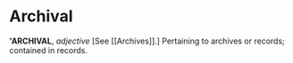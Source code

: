 # Archival

**'ARCHIVAL**, _adjective_ \[See [[Archives]].\] Pertaining to archives or records; contained in records.
